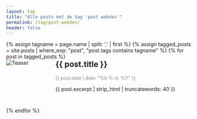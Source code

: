 ```yaml
---
layout: tag
title: "Alle posts met de tag 'post webdev'"
permalink: /tag/post-webdev/
header: false
---
```


<div class="tag-post-list">
{% assign tagname = page.name | split: '.' | first %}
{% assign tagged_posts = site.posts | where_exp: "post", "post.tags contains tagname" %}
    {% for post in tagged_posts %}
        <a href="{{ post.url | relative_url }}" class="tag-post-item-link" style="text-decoration: none; color: inherit;">
            <div class="tag-post-item" style="display: flex; align-items: flex-start; margin-bottom: 2em;">
                <div class="tag-post-teaser" style="flex: 0 0 120px; margin-right: 1em;">
                    <img src="{{ post.teaser | default: '/assets/images/bull200px.webp' }}" alt="Teaser" style="max-width: 120px; height: auto; display: block;">
                </div>
                <div class="tag-post-content" style="flex: 1 1 0%;">
                    <h2 style="margin-top:0;">
                        {{ post.title }}
                    </h2>
                    <div class="tag-post-date" style="color: #888; font-size: 0.9em; margin-bottom: 0.5em;">
                        <i class="fas fa-fw fa-calendar-alt" aria-hidden="true"></i>
                        {{ post.date | date: "%b %-d, %Y" }}
                    </div>
                    <p>{{ post.excerpt | strip_html | truncatewords: 40 }}</p>
                </div>
            </div>
        </a>
    {% endfor %}
</div>
